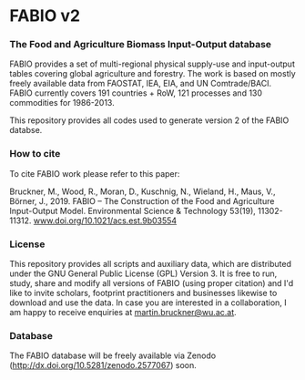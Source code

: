 # FABIO v2
### The Food and Agriculture Biomass Input-Output database

FABIO provides a set of multi-regional physical supply-use and input-output tables covering global agriculture and forestry. The work is based on mostly freely available data from FAOSTAT, IEA, EIA, and UN Comtrade/BACI. FABIO currently covers 191 countries + RoW, 121 processes and 130 commodities for 1986-2013.

This repository provides all codes used to generate version 2 of the FABIO databse.

### How to cite

To cite FABIO work please refer to this paper:

Bruckner, M., Wood, R., Moran, D., Kuschnig, N., Wieland, H., Maus, V., Börner, J., 2019. FABIO – The Construction of the Food and Agriculture Input-Output Model. Environmental Science & Technology 53(19), 11302-11312. www.doi.org/10.1021/acs.est.9b03554

### License

This repository provides all scripts and auxiliary data, which are distributed under the GNU General Public License (GPL) Version 3. It is free to run, study, share and modify all versions of FABIO (using proper citation) and I'd like to invite scholars, footprint practitioners and businesses likewise to download and use the data. In case you are interested in a collaboration, I am happy to receive enquiries at <martin.bruckner@wu.ac.at>.

### Database

The FABIO database will be freely available via Zenodo (http://dx.doi.org/10.5281/zenodo.2577067) soon.
